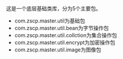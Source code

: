 这是一个底层基础类库，分为5个主要包。

- com.zscp.master.util为基础包
- com.zscp.master.util.bean为字节操作包
- com.zscp.master.util.collction为集合操作包
- com.zscp.master.util.encrypt为加密操作包
- com.zscp.master.util.image为图像包